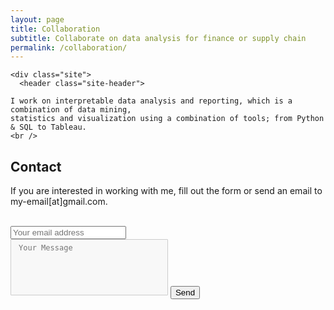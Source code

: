 ```yaml
---
layout: page
title: Collaboration
subtitle: Collaborate on data analysis for finance or supply chain
permalink: /collaboration/
---
```

<html lang="en">

  <body>

    <div class="site">
      <header class="site-header">

<!-- site-header -->
   <div class="page-content">

    I work on interpretable data analysis and reporting, which is a combination of data mining, 
    statistics and visualization using a combination of tools; from Python & SQL to Tableau.
	<br />

   </div>

<!--
<h2> Customers </h2>

<div class="projects">
  <div class="grid no-gutters">

    <div class="unit half">
      <div class="project">
        <h4 class="project-title"><a href="https://www.certace.com/" target="_blank">certace</a></h4>
        <p><img src="/assets/img/certace.png" width='800'></p>
      </div>
    </div>

    <div class="unit half">
      <div class="project">
        <h4 class="project-title"><a href="http://alphacruncher.com/" target='_blank'>alphacruncher</a></h4>
        <p><img src="/assets/img/alphacruncher.svg" width='800'></p>
      </div>
    </div>

  </div>
</div>
-->

<h2> Contact </h2>

If you are interested in working with me, fill out the form or send an email to my-email[at]gmail.com.
<br/>
<html>
<head>
<style> 
textarea {
  width: 50%;
  height: 90px;
  padding: 6px 12px;
  box-sizing: border-box;
  border: 1px solid #ccc;
  border-radius: 1px;
  background-color: #f8f8f8;
  font-size: 12px;
  resize: none;
}
</style>
</head>
</html>

<br/>
    <div id='formview'>
      <form method="POST" action="https://formspree.io/gugolwifi@gmail.com" class="cform">
        <input type="email" name="email" placeholder="Your email address">
        <br/>
        <textarea type="message" placeholder="Your Message"></textarea>
          <input type="hidden" name="_subject" value="request">
          <input type="text" name="_gotcha" style="display:none">
          <button type="submit">Send</button>
      </form>
    </div>

